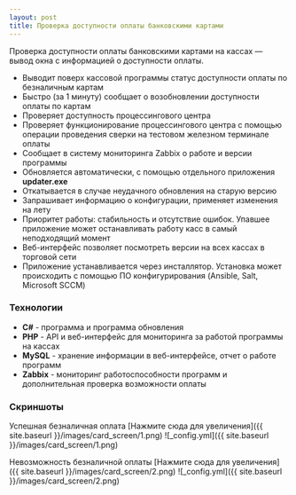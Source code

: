```yaml
---
layout: post
title: Проверка доступности оплаты банковскими картами
---
```


Проверка доступности оплаты банковскими картами на кассах — вывод окна с информацией о доступности оплаты.

- Выводит поверх кассовой программы статус доступности оплаты по безналичным картам
- Быстро (за 1 минуту) сообщает о возобновлении доступности оплаты по картам
- Проверяет доступность процессингового центра
- Проверяет функционирование процессингового центра с помощью операции проведения сверки на тестовом железном терминале оплаты
- Сообщает в систему мониторинга Zabbix о работе и версии программы
- Обновляется автоматически, с помощью отдельного приложения **updater.exe**
- Откатывается в случае неудачного обновления на старую версию
- Запрашивает информацию о конфигурации, применяет изменения на лету
- Приоритет работы: стабильность и отсутствие ошибок. Упавшее приложение может останавливать работу касс в самый неподходящий момент
- Веб-интерфейс позволяет посмотреть версии на всех кассах в торговой сети
- Приложение устанавливается через инсталлятор. Установка может происходить с помощью ПО конфигурирования (Ansible, Salt, Microsoft SCCM)
<!--more-->

### Технологии
- **C#** - программа и программа обновления
- **PHP** - API и веб-интерфейс для мониторинга за работой программы на кассах
- **MySQL** - хранение информации в веб-интерфейсе, отчет о работе программ
- **Zabbix** - мониторинг работоспособности программ и дополнительная проверка возможности оплаты

### Скриншоты
Успешная безналичная оплата
[Нажмите сюда для увеличения]({{ site.baseurl }}/images/card_screen/1.png)
![_config.yml]({{ site.baseurl }}/images/card_screen/1.png)

Невозможность безналичной оплаты
[Нажмите сюда для увеличения]({{ site.baseurl }}/images/card_screen/2.png)
![_config.yml]({{ site.baseurl }}/images/card_screen/2.png)
